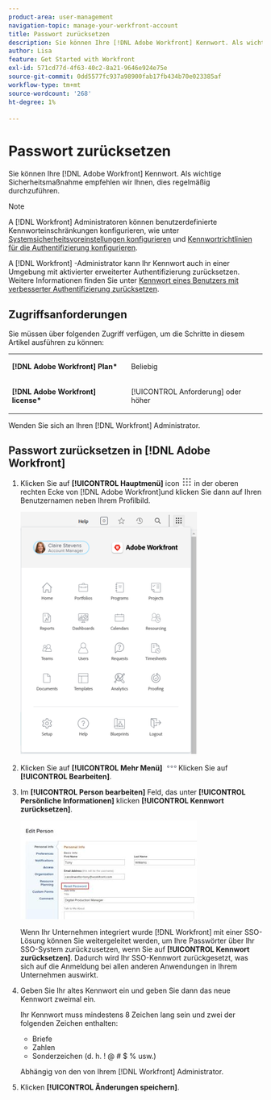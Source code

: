 ```yaml
---
product-area: user-management
navigation-topic: manage-your-workfront-account
title: Passwort zurücksetzen
description: Sie können Ihre [!DNL Adobe Workfront] Kennwort. Als wichtige Sicherheitsmaßnahme empfehlen wir Ihnen, dies regelmäßig durchzuführen.
author: Lisa
feature: Get Started with Workfront
exl-id: 571cd77d-4f63-40c2-8a21-9646e924e75e
source-git-commit: 0dd5577fc937a98900fab17fb434b70e023385af
workflow-type: tm+mt
source-wordcount: '268'
ht-degree: 1%

---
```


# Passwort zurücksetzen

Sie können Ihre [!DNL Adobe Workfront] Kennwort. Als wichtige Sicherheitsmaßnahme empfehlen wir Ihnen, dies regelmäßig durchzuführen.

>[!NOTE]
>
>A [!DNL Workfront] Administratoren können benutzerdefinierte Kennworteinschränkungen konfigurieren, wie unter [Systemsicherheitsvoreinstellungen konfigurieren](../../../administration-and-setup/manage-workfront/security/configure-security-preferences.md) und [Kennwortrichtlinien für die Authentifizierung konfigurieren](../../../administration-and-setup/manage-workfront/security/configure-password-policies-authentication.md).
>
>A [!DNL Workfront] -Administrator kann Ihr Kennwort auch in einer Umgebung mit aktivierter erweiterter Authentifizierung zurücksetzen. Weitere Informationen finden Sie unter [Kennwort eines Benutzers mit verbesserter Authentifizierung zurücksetzen](../../../workfront-basics/manage-your-account-and-profile/managing-your-workfront-account/reset-user-password-eauth.md).

## Zugriffsanforderungen

Sie müssen über folgenden Zugriff verfügen, um die Schritte in diesem Artikel ausführen zu können:

<table style="table-layout:auto"> 
 <col> 
 </col> 
 <col> 
 </col> 
 <tbody> 
  <tr> 
   <td role="rowheader"><strong>[!DNL Adobe Workfront] Plan*</strong></td> 
   <td> <p>Beliebig</p> </td> 
  </tr> 
  <tr> 
   <td role="rowheader"><strong>[!DNL Adobe Workfront] license*</strong></td> 
   <td> <p>[!UICONTROL Anforderung] oder höher</p> </td> 
  </tr> 
 </tbody> 
</table>

Wenden Sie sich an Ihren [!DNL Workfront] Administrator.

## Passwort zurücksetzen in [!DNL Adobe Workfront]

1. Klicken Sie auf **[!UICONTROL Hauptmenü]** icon ![](assets/main-menu-icon.png) in der oberen rechten Ecke von [!DNL Adobe Workfront]und klicken Sie dann auf Ihren Benutzernamen neben Ihrem Profilbild.

   ![Öffnen Sie das Hauptmenü und wählen Sie Ihren Benutzernamen aus.](assets/main-menu-options-350x481.png)

1. Klicken Sie auf **[!UICONTROL Mehr Menü]** ![](assets/more-icon.png)Klicken Sie auf **[!UICONTROL Bearbeiten]**.

1. Im **[!UICONTROL Person bearbeiten]** Feld, das unter **[!UICONTROL Persönliche Informationen]** klicken **[!UICONTROL Kennwort zurücksetzen]**.

   ![](assets/edit-person-box-350x196.jpg)

   Wenn Ihr Unternehmen integriert wurde [!DNL Workfront] mit einer SSO-Lösung können Sie weitergeleitet werden, um Ihre Passwörter über Ihr SSO-System zurückzusetzen, wenn Sie auf **[!UICONTROL Kennwort zurücksetzen]**. Dadurch wird Ihr SSO-Kennwort zurückgesetzt, was sich auf die Anmeldung bei allen anderen Anwendungen in Ihrem Unternehmen auswirkt.

1. Geben Sie Ihr altes Kennwort ein und geben Sie dann das neue Kennwort zweimal ein.

   Ihr Kennwort muss mindestens 8 Zeichen lang sein und zwei der folgenden Zeichen enthalten:

   * Briefe
   * Zahlen
   * Sonderzeichen (d. h. ! @ # $ % usw.)

   Abhängig von den von Ihrem [!DNL Workfront] Administrator.

1. Klicken **[!UICONTROL Änderungen speichern]**.
